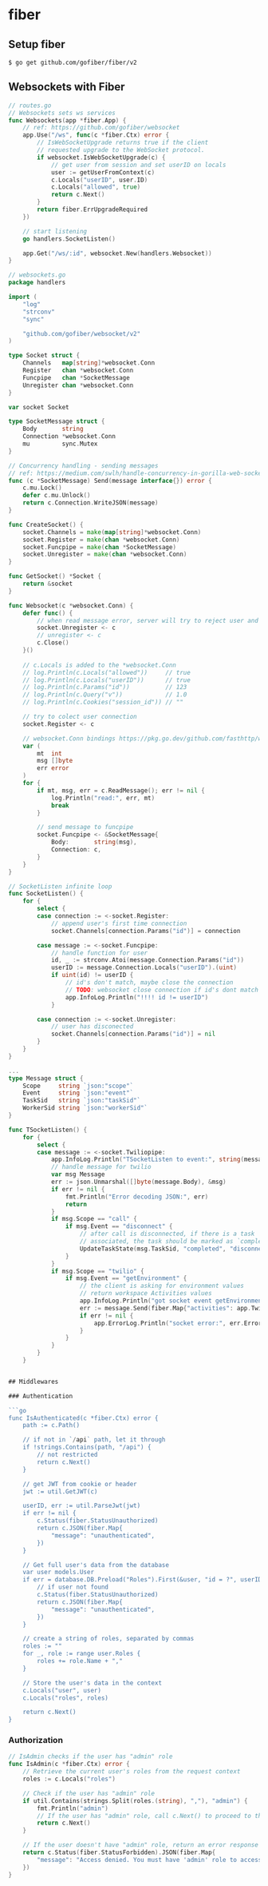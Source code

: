 # fiber

## Setup fiber

    $ go get github.com/gofiber/fiber/v2

## Websockets with Fiber

```go
// routes.go
// Websockets sets ws services
func Websockets(app *fiber.App) {
	// ref: https://github.com/gofiber/websocket
	app.Use("/ws", func(c *fiber.Ctx) error {
		// IsWebSocketUpgrade returns true if the client
		// requested upgrade to the WebSocket protocol.
		if websocket.IsWebSocketUpgrade(c) {
			// get user from session and set userID on locals
			user := getUserFromContext(c)
			c.Locals("userID", user.ID)
			c.Locals("allowed", true)
			return c.Next()
		}
		return fiber.ErrUpgradeRequired
	})

	// start listening
	go handlers.SocketListen()

	app.Get("/ws/:id", websocket.New(handlers.Websocket))
}
```

```go
// websockets.go
package handlers

import (
	"log"
	"strconv"
	"sync"

	"github.com/gofiber/websocket/v2"
)

type Socket struct {
	Channels   map[string]*websocket.Conn
	Register   chan *websocket.Conn
	Funcpipe   chan *SocketMessage
	Unregister chan *websocket.Conn
}

var socket Socket

type SocketMessage struct {
	Body       string
	Connection *websocket.Conn
	mu         sync.Mutex
}

// Concurrency handling - sending messages
// ref: https://medium.com/swlh/handle-concurrency-in-gorilla-web-sockets-ade4d06acd9c
func (c *SocketMessage) Send(message interface{}) error {
	c.mu.Lock()
	defer c.mu.Unlock()
	return c.Connection.WriteJSON(message)
}

func CreateSocket() {
	socket.Channels = make(map[string]*websocket.Conn)
	socket.Register = make(chan *websocket.Conn)
	socket.Funcpipe = make(chan *SocketMessage)
	socket.Unregister = make(chan *websocket.Conn)
}

func GetSocket() *Socket {
	return &socket
}

func Websocket(c *websocket.Conn) {
	defer func() {
		// when read message error, server will try to reject user and channel
		socket.Unregister <- c
		// unregister <- c
		c.Close()
	}()
    
  	// c.Locals is added to the *websocket.Conn
	// log.Println(c.Locals("allowed"))     // true
	// log.Println(c.Locals("userID"))      // true
	// log.Println(c.Params("id"))          // 123
	// log.Println(c.Query("v"))            // 1.0
	// log.Println(c.Cookies("session_id")) // ""

	// try to colect user connection
	socket.Register <- c

	// websocket.Conn bindings https://pkg.go.dev/github.com/fasthttp/websocket?tab=doc#pkg-index
	var (
		mt  int
		msg []byte
		err error
	)
	for {
		if mt, msg, err = c.ReadMessage(); err != nil {
			log.Println("read:", err, mt)
			break
		}

		// send message to funcpipe
		socket.Funcpipe <- &SocketMessage{
			Body:       string(msg),
			Connection: c,
		}
	}
}

// SocketListen infinite loop
func SocketListen() {
	for {
		select {
		case connection := <-socket.Register:
			// append user's first time connection
			socket.Channels[connection.Params("id")] = connection

		case message := <-socket.Funcpipe:
			// handle function for user
			id, _ := strconv.Atoi(message.Connection.Params("id"))
			userID := message.Connection.Locals("userID").(uint)
			if uint(id) != userID {
				// id's don't match, maybe close the connection
				// TODO: websocket close connection if id's dont match
				app.InfoLog.Println("!!!! id != userID")
			}

		case connection := <-socket.Unregister:
			// user has disconected
			socket.Channels[connection.Params("id")] = nil
		}
	}
}
```

```go
...
type Message struct {
	Scope     string `json:"scope"`
	Event     string `json:"event"`
	TaskSid   string `json:"taskSid"`
	WorkerSid string `json:"workerSid"`
}

func TSocketListen() {
	for {
		select {
		case message := <-socket.Twiliopipe:
			app.InfoLog.Println("TSocketListen to event:", string(message.Body))
			// handle message for twilio
			var msg Message
			err := json.Unmarshal([]byte(message.Body), &msg)
			if err != nil {
				fmt.Println("Error decoding JSON:", err)
				return
			}
			if msg.Scope == "call" {
				if msg.Event == "disconnect" {
					// after call is disconnected, if there is a task
					// associated, the task should be marked as `completed` or `canceled`
					UpdateTaskState(msg.TaskSid, "completed", "disconnected")
				}
			}
			if msg.Scope == "twilio" {
				if msg.Event == "getEnvironment" {
					// the client is asking for environment values
					// return workspace Activities values
					app.InfoLog.Println("got socket event getEnvironment")
					err := message.Send(fiber.Map{"activities": app.Twilio.Workspace.Activities})
					if err != nil {
						app.ErrorLog.Println("socket error:", err.Error())
					}
				}
			}
		}
	}


## Middlewares

### Authentication

```go
func IsAuthenticated(c *fiber.Ctx) error {
	path := c.Path()

    // if not in `/api` path, let it through
	if !strings.Contains(path, "/api") {
		// not restricted
		return c.Next()
	}

    // get JWT from cookie or header
	jwt := util.GetJWT(c)

	userID, err := util.ParseJwt(jwt)
	if err != nil {
		c.Status(fiber.StatusUnauthorized)
		return c.JSON(fiber.Map{
			"message": "unauthenticated",
		})
	}

    // Get full user's data from the database
	var user models.User
	if err = database.DB.Preload("Roles").First(&user, "id = ?", userID).Error; err != nil {
        // if user not found
		c.Status(fiber.StatusUnauthorized)
		return c.JSON(fiber.Map{
			"message": "unauthenticated",
		})
	}

	// create a string of roles, separated by commas
	roles := ""
	for _, role := range user.Roles {
		roles += role.Name + ","
	}

    // Store the user's data in the context
	c.Locals("user", user)
	c.Locals("roles", roles)

	return c.Next()
}
```

### Authorization

```go
// IsAdmin checks if the user has "admin" role
func IsAdmin(c *fiber.Ctx) error {
	// Retrieve the current user's roles from the request context
	roles := c.Locals("roles")

	// Check if the user has "admin" role
	if util.Contains(strings.Split(roles.(string), ","), "admin") {
		fmt.Println("admin")
		// If the user has "admin" role, call c.Next() to proceed to the next handler
		return c.Next()
	}

	// If the user doesn't have "admin" role, return an error response
	return c.Status(fiber.StatusForbidden).JSON(fiber.Map{
		"message": "Access denied. You must have 'admin' role to access this resource.",
	})
}
```
